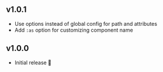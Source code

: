 ## v1.0.1

- Use options instead of global config for path and attributes
- Add `:as` option for customizing component name

## v1.0.0

- Initial release 🎉
